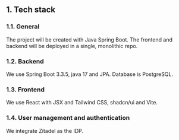 ## 1. Tech stack
### 1.1. General

The project will be created with Java Spring Boot.
The frontend and backend will be deployed in a single, monolithic repo.

### 1.2. Backend

We use Spring Boot 3.3.5, java 17 and JPA.
Database is PostgreSQL.

### 1.3.  Frontend

We use React with JSX and Tailwind CSS, shadcn/ui and Vite.

### 1.4.  User management and authentication

We integrate Zitadel as the IDP.

